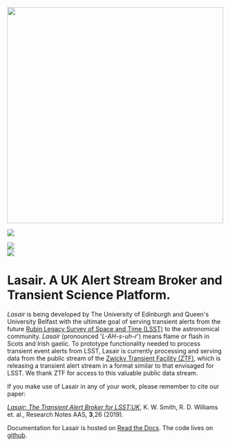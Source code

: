 <!-- [![](https://live.staticflickr.com/65535/52193681450_5c81810ec3_b.png)](https://live.staticflickr.com/65535/52193681450_5c81810ec3_o.png) -->
<img src="https://live.staticflickr.com/65535/52193681450_5c81810ec3_b.png" width="500"/>



<!-- INFO BADGES -->  

[![](https://img.shields.io/github/license/lsst-uk/lasair4)](https://github.com/lsst-uk/lasair4)  

<!-- STATUS BADGES -->  

<!--  [![](http://157.245.42.153:8080/buildStatus/icon?job=lasair%2Fmaster&subject=build%20master)](http://157.245.42.153:8080/blue/organizations/jenkins/lasair/activity?branch=master)  
[![](http://157.245.42.153:8080/buildStatus/icon?job=lasair%2Fdevelop&subject=build%20dev)](http://157.245.42.153:8080/blue/organizations/jenkins/lasair/activity?branch=develop) 
[![](https://cdn.jsdelivr.net/gh/lsst-uk/lasair_api@master/coverage.svg)](https://raw.githack.com/lsst-uk/lasair_api/master/htmlcov/index.html)    -->
[![](https://readthedocs.org/projects/lasair/badge/?version=master)](https://lasair.readthedocs.io/en/master/)  
[![](https://img.shields.io/github/issues/lsst-uk/lasair4/type:%20bug?label=bug%20issues)](https://github.com/lsst-uk/lasair4/issues?q=is%3Aissue+is%3Aopen+label%3A%22type%3A+bug%22+)  

# Lasair. A UK Alert Stream Broker and Transient Science Platform.

*Lasair* is being developed by The University of Edinburgh and Queen\'s University Belfast with the ultimate goal of serving transient alerts from the future [Rubin Legacy Survey of Space and Time (LSST)](https://www.lsst.org) to the astronomical community. *Lasair* (pronounced '*L-AH-s-uh-r*') means flame or flash in Scots and Irish gaelic. To prototype functionality needed to process transient event alerts from LSST, Lasair is currently processing and serving data from the public stream of the [Zwicky Transient Facility (ZTF)](http://www.ztf.caltech.edu/), which is releasing a transient alert stream in a format similar to that envisaged for LSST. We thank ZTF for access to this valuable public data stream.

If you make use of Lasair in any of your work, please remember to cite our paper:

*[Lasair: The Transient Alert Broker for LSST:UK](https://doi.org/10.3847/2515-5172/ab020f)*, K. W. Smith, R. D. Williams et. al., Research Notes AAS, **3**,26 (2019).

Documentation for Lasair is hosted on [Read the Docs](https://lasair.readthedocs.io/en/main/). The code lives on [github](https://github.com/orgs/lsst-uk/repositories?q=lasair&type=all&language=&sort=). 





